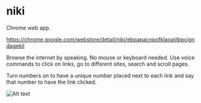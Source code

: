 niki
====

Chrome web app.

https://chrome.google.com/webstore/detail/niki/ebpapacnpofklaoaijlbpcigndagekjl

Browse the internet by speaking. No mouse or keyboard needed.
Use voice commands to click on links, go to different sites, search and scroll pages.

Turn numbers on to have a unique number placed next to each link and say that number to have the link clicked.

![Alt text](http://a3.mzstatic.com/eu/r30/Purple/v4/ab/39/01/ab390186-20dd-063c-1b37-47e5448e4b88/screen480x480.jpeg?raw=true "Optional Title")

